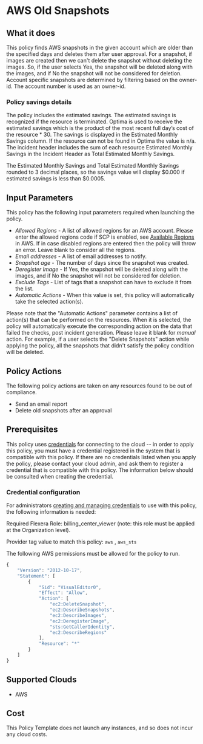 # AWS Old Snapshots

## What it does

This policy finds AWS snapshots in the given account which are older than the specified days and deletes them after user approval. For a snapshot, if images are created then we can't delete the snapshot without deleting the images. So, if the user selects Yes, the snapshot will be deleted along with the images, and if No the snapshot will not be considered for deletion. Account specific snapshots are determined by filtering based on the owner-id. The account number is used as an owner-id.

### Policy savings details

The policy includes the estimated savings. The estimated savings is recognized if the resource is terminated. Optima is used to receive the estimated savings which is the product of the most recent full day’s cost of the resource * 30. The savings is displayed in the Estimated Monthly Savings column. If the resource can not be found in Optima the value is n/a. The incident header includes the sum of each resource Estimated Monthly Savings in the Incident Header as Total Estimated Monthly Savings.

The Estimated Monthly Savings and Total Estimated Monthly Savings rounded to 3 decimal places, so the savings value will display $0.000 if estimated savings is less than $0.0005.

## Input Parameters

This policy has the following input parameters required when launching the policy.

- *Allowed Regions* - A list of allowed regions for an AWS account. Please enter the allowed regions code if SCP is enabled, see [Available Regions](https://docs.aws.amazon.com/AWSEC2/latest/UserGuide/using-regions-availability-zones.html#concepts-available-regions) in AWS. If in case disabled regions are entered then the policy will throw an error. Leave blank to consider all the regions.
- *Email addresses* - A list of email addresses to notify.
- *Snapshot age* - The number of days since the snapshot was created.
- *Deregister Image* - If Yes, the snapshot will be deleted along with the images, and if No the snapshot will not be considered for deletion.
- *Exclude Tags* - List of tags that a snapshot can have to exclude it from the list.
- *Automatic Actions* - When this value is set, this policy will automatically take the selected action(s).

Please note that the "Automatic Actions" parameter contains a list of action(s) that can be performed on the resources. When it is selected, the policy will automatically execute the corresponding action on the data that failed the checks, post incident generation. Please leave it blank for *manual* action.
For example, if a user selects the "Delete Snapshots" action while applying the policy, all the snapshots that didn't satisfy the policy condition will be deleted.

## Policy Actions

The following policy actions are taken on any resources found to be out of compliance.

- Send an email report
- Delete old snapshots after an approval

## Prerequisites

This policy uses [credentials](https://docs.rightscale.com/policies/users/guides/credential_management.html) for connecting to the cloud -- in order to apply this policy, you must have a credential registered in the system that is compatible with this policy. If there are no credentials listed when you apply the policy, please contact your cloud admin, and ask them to register a credential that is compatible with this policy. The information below should be consulted when creating the credential.

### Credential configuration

For administrators [creating and managing credentials](https://docs.rightscale.com/policies/users/guides/credential_management.html) to use with this policy, the following information is needed:

Required Flexera Role: billing_center_viewer (note: this role must be applied at the Organization level).

Provider tag value to match this policy: `aws` , `aws_sts`

The following AWS permissions must be allowed for the policy to run.

```javascript
{
    "Version": "2012-10-17",
    "Statement": [
        {
            "Sid": "VisualEditor0",
            "Effect": "Allow",
            "Action": [
                "ec2:DeleteSnapshot",
                "ec2:DescribeSnapshots",
                "ec2:DescribeImages",
                "ec2:DeregisterImage",
                "sts:GetCallerIdentity",
                "ec2:DescribeRegions"
            ],
            "Resource": "*"
        }
    ]
}
```

## Supported Clouds

- AWS

## Cost

This Policy Template does not launch any instances, and so does not incur any cloud costs.

